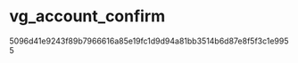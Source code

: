 vg_account_confirm
==================
5096d41e9243f89b7966616a85e19fc1d9d94a81bb3514b6d87e8f5f3c1e9955
